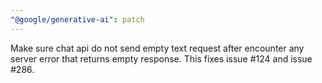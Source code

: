 ```yaml
---
"@google/generative-ai": patch
---
```


Make sure chat api do not send empty text request after encounter any server error that returns empty response. This fixes issue #124 and issue #286.
